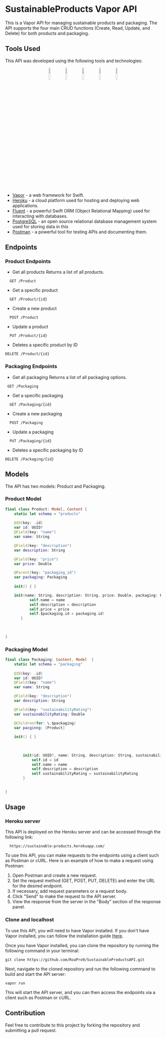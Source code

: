 # SustainableProducts Vapor API
This is a Vapor API for managing sustainable products and packaging. The API supports the four main CRUD functions (Create, Read, Update, and Delete) for both products and packaging.
## Tools Used


This API was developed using the following tools and technologies:
<p align="center">
<img src="https://user-images.githubusercontent.com/70070721/226967118-16e62183-9478-416c-83dc-2b43af61a27d.png"  width="10%" height="10%">
<img src="https://user-images.githubusercontent.com/70070721/226967132-d59678c5-66ac-497d-ad46-cf67a4cb6e13.png" width="10%" height="10%" >
<img src="https://user-images.githubusercontent.com/70070721/226967223-75736b03-f4f8-44eb-a2b0-811f833370cd.jpeg"  width="10%" height="10%">
<img src="https://user-images.githubusercontent.com/70070721/226980571-16f6e247-09ed-4bfe-b036-05cf8331e431.png" width="10%" height="10%" >
  <img src="https://user-images.githubusercontent.com/70070721/226980412-f301f2d0-30fc-4d23-8edf-3aba50d3ec4d.png" width="10%" height="10%" >

</p>

* [Vapor](https://vapor.codes) - a web framework for Swift.
* [Heroku](https://dashboard.heroku.com/apps) - a cloud platform used for hosting and deploying web applications.
* [Fluent](https://docs.vapor.codes/fluent/overview/) - a powerful Swift ORM (Object Relational Mapping) used for interacting with databases.
* [PostgreSQL](https://www.postgresql.org) - an open source relational database management system used for storing data in this
* [Postman](https://www.postman.com) - a powerful tool for testing APIs and documenting them.


## Endpoints
### Product Endpoints
* Get all products
Returns a list of all products.

```
  GET /Product
```
* Get a specific product

```
  GET /Product/{id}
```
* Create a new product

```
  POST /Product
```
* Update a product

```
  PUT /Product/{id}
```
* Deletes a specific product by ID

```
DELETE /Product/{id}
```

### Packaging Endpoints
* Get all packaging
Returns a list of all packaging options.

```
 GET /Packaging
```
* Get a specific packaging

```
  GET /Packaging/{id}
```
* Create a new packaging

```
  POST /Packaging
```
* Update a packaging

```
  PUT /Packaging/{id}
```
* Deletes a specific packaging by ID

```
DELETE /Packaging/{id}
```
## Models
The API has two models: Product and Packaging.

### Product Model

```swift
final class Product: Model, Content {
    static let schema = "products"
    
    @ID(key: .id)
    var id: UUID?
    @Field(key: "name")
    var name: String

    @Field(key: "description")
    var description: String

    @Field(key: "price")
    var price: Double

    @Parent(key: "packaging_id")
    var packaging: Packaging
    
    init() { }

    init(name: String, description: String, price: Double, packaging: Packaging) {
           self.name = name
           self.description = description
           self.price = price
           self.$packaging.id = packaging.id!
       }
    
    
    
}


```
### Packaging Model

```swift
final class Packaging: Content, Model  {
    static let schema = "packaging"
    
    @ID(key: .id)
    var id: UUID?
    @Field(key: "name")
    var name: String

    @Field(key: "description")
    var description: String

    @Field(key: "sustainabilityRating")
    var sustainabilityRating: Double

    @Children(for: \.$packaging)
    var pacginng: [Product]
    
    init() { }
    
    
  
        init(id: UUID?, name: String, description: String, sustainabilityRating: Double) {
            self.id = id
            self.name = name
            self.description = description
            self.sustainabilityRating = sustainabilityRating
        }
    

}

```
## Usage
### Heroku server
This API is deployed on the Heroku server and can be accessed through the following link:
```
  https://sustainable-products.herokuapp.com/

```
To use this API, you can make requests to the endpoints using a client such as Postman or cURL. Here is an example of how to make a request using Postman:
1. Open Postman and create a new request.
2. Set the request method (GET, POST, PUT, DELETE) and enter the URL for the desired endpoint.
3. If necessary, add request parameters or a request body.
4. Click "Send" to make the request to the API server.
5. View the response from the server in the "Body" section of the response panel.

### Clone and localhost 
To use this API, you will need to have Vapor installed. If you don't have Vapor installed, you can follow the installation guide [Here](https://docs.vapor.codes/install/macos/).

Once you have Vapor installed, you can clone the repository by running the following command in your terminal:
```
git clone https://github.com/RoaPro9/SustainableProductsAPI.git
```
Next, navigate to the cloned repository and run the following command to build and start the API server:
```
vapor run
```
This will start the API server, and you can then access the endpoints via a client such as Postman or cURL.

## Contribution

Feel free to contribute to this project by forking the repository and submitting a pull request.
